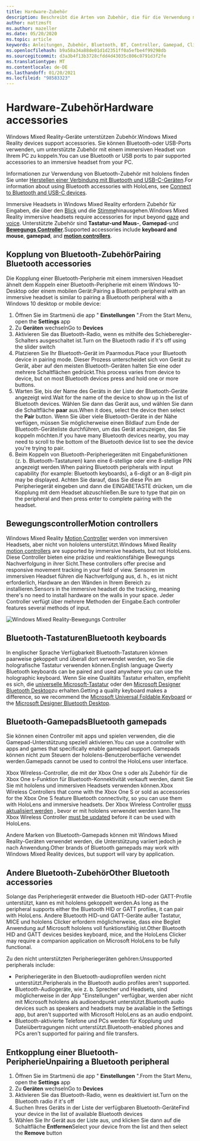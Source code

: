 ```yaml
---
title: Hardware-Zubehör
description: Beschreibt die Arten von Zubehör, die für die Verwendung mit Windows Mixed Reality verfügbar sind, und wie diese eingerichtet werden.
author: mattzmsft
ms.author: mazeller
ms.date: 05/20/2020
ms.topic: article
keywords: Anleitungen, Zubehör, Bluetooth, BT, Controller, Gamepad, Clicker, Xbox, Hardware, Mixed Reality-Headset, Windows Mixed Reality-Headset, Virtual Reality-Headset, Motion Controller
ms.openlocfilehash: b9a58a34a88de01d1d2351ff0a5efbe4f99298db
ms.sourcegitcommit: d3a3b4f13b3728cfdd4d43035c806c0791d3f2fe
ms.translationtype: MT
ms.contentlocale: de-DE
ms.lasthandoff: 01/20/2021
ms.locfileid: "98583323"
---
```

# <a name="hardware-accessories"></a><span data-ttu-id="8e382-104">Hardware-Zubehör</span><span class="sxs-lookup"><span data-stu-id="8e382-104">Hardware accessories</span></span>

<span data-ttu-id="8e382-105">Windows Mixed Reality-Geräte unterstützen Zubehör.</span><span class="sxs-lookup"><span data-stu-id="8e382-105">Windows Mixed Reality devices support accessories.</span></span> <span data-ttu-id="8e382-106">Sie können Bluetooth-oder USB-Ports verwenden, um unterstützte Zubehör mit einem immersiven Headset von Ihrem PC zu koppeln.</span><span class="sxs-lookup"><span data-stu-id="8e382-106">You can use Bluetooth or USB ports to pair supported accessories to an immersive headset from your PC.</span></span>

<span data-ttu-id="8e382-107">Informationen zur Verwendung von Bluetooth-Zubehör mit hololens finden Sie unter [Herstellen einer Verbindung mit Bluetooth und USB-C-Geräten](/hololens/hololens-connect-devices).</span><span class="sxs-lookup"><span data-stu-id="8e382-107">For information about using Bluetooth accessories with HoloLens, see [Connect to Bluetooth and USB-C devices](/hololens/hololens-connect-devices).</span></span>

<span data-ttu-id="8e382-108">Immersive Headsets in Windows Mixed Reality erfordern Zubehör für Eingaben, die über den [Blick](../design/gaze-and-commit.md) und die [Stimme](../design/voice-input.md)hinausgehen.</span><span class="sxs-lookup"><span data-stu-id="8e382-108">Windows Mixed Reality immersive headsets require accessories for input beyond [gaze](../design/gaze-and-commit.md) and [voice](../design/voice-input.md).</span></span> <span data-ttu-id="8e382-109">Unterstützte Zubehör sind **Tastatur-und Maus-**, **Gamepad**-und **[Bewegungs Controller](../design/motion-controllers.md)**.</span><span class="sxs-lookup"><span data-stu-id="8e382-109">Supported accessories include **keyboard and mouse**, **gamepad**, and **[motion controllers](../design/motion-controllers.md)**.</span></span>

## <a name="pairing-bluetooth-accessories"></a><span data-ttu-id="8e382-110">Kopplung von Bluetooth-Zubehör</span><span class="sxs-lookup"><span data-stu-id="8e382-110">Pairing Bluetooth accessories</span></span>

<span data-ttu-id="8e382-111">Die Kopplung einer Bluetooth-Peripherie mit einem immersiven Headset ähnelt dem Koppeln einer Bluetooth-Peripherie mit einem Windows 10-Desktop oder einem mobilen Gerät:</span><span class="sxs-lookup"><span data-stu-id="8e382-111">Pairing a Bluetooth peripheral with an immersive headset is similar to pairing a Bluetooth peripheral with a Windows 10 desktop or mobile device:</span></span>

1. <span data-ttu-id="8e382-112">Öffnen Sie im Startmenü die app " **Einstellungen** ".</span><span class="sxs-lookup"><span data-stu-id="8e382-112">From the Start Menu, open the **Settings** app</span></span>
2. <span data-ttu-id="8e382-113">Zu **Geräten** wechseln</span><span class="sxs-lookup"><span data-stu-id="8e382-113">Go to **Devices**</span></span>
3. <span data-ttu-id="8e382-114">Aktivieren Sie das Bluetooth-Radio, wenn es mithilfe des Schieberegler-Schalters ausgeschaltet ist.</span><span class="sxs-lookup"><span data-stu-id="8e382-114">Turn on the Bluetooth radio if it's off using the slider switch</span></span>
4. <span data-ttu-id="8e382-115">Platzieren Sie Ihr Bluetooth-Gerät im Paarmodus.</span><span class="sxs-lookup"><span data-stu-id="8e382-115">Place your Bluetooth device in pairing mode.</span></span> <span data-ttu-id="8e382-116">Dieser Prozess unterscheidet sich von Gerät zu Gerät, aber auf den meisten Bluetooth-Geräten halten Sie eine oder mehrere Schaltflächen gedrückt.</span><span class="sxs-lookup"><span data-stu-id="8e382-116">This process varies from device to device, but on most Bluetooth devices press and hold one or more buttons.</span></span>
5. <span data-ttu-id="8e382-117">Warten Sie, bis der Name des Geräts in der Liste der Bluetooth-Geräte angezeigt wird.</span><span class="sxs-lookup"><span data-stu-id="8e382-117">Wait for the name of the device to show up in the list of Bluetooth devices.</span></span> <span data-ttu-id="8e382-118">Wählen Sie dann das Gerät aus, und wählen Sie dann die Schaltfläche **paar** aus.</span><span class="sxs-lookup"><span data-stu-id="8e382-118">When it does, select the device then select the **Pair** button.</span></span> <span data-ttu-id="8e382-119">Wenn Sie über viele Bluetooth-Geräte in der Nähe verfügen, müssen Sie möglicherweise einen Bildlauf zum Ende der Bluetooth-Geräteliste durchführen, um das Gerät anzuzeigen, das Sie koppeln möchten.</span><span class="sxs-lookup"><span data-stu-id="8e382-119">If you have many Bluetooth devices nearby, you may need to scroll to the bottom of the Bluetooth device list to see the device you're trying to pair.</span></span>
6. <span data-ttu-id="8e382-120">Beim Koppeln von Bluetooth-Peripheriegeräten mit Eingabefunktionen (z. b. Bluetooth-Tastaturen) kann eine 6-stellige oder eine 8-stellige PIN angezeigt werden.</span><span class="sxs-lookup"><span data-stu-id="8e382-120">When pairing Bluetooth peripherals with input capability (for example: Bluetooth keyboards), a 6-digit or an 8-digit pin may be displayed.</span></span> <span data-ttu-id="8e382-121">Achten Sie darauf, dass Sie diese Pin am Peripheriegerät eingeben und dann die EINGABETASTE drücken, um die Kopplung mit dem Headset abzuschließen.</span><span class="sxs-lookup"><span data-stu-id="8e382-121">Be sure to type that pin on the peripheral and then press enter to complete pairing with the headset.</span></span>

## <a name="motion-controllers"></a><span data-ttu-id="8e382-122">Bewegungscontroller</span><span class="sxs-lookup"><span data-stu-id="8e382-122">Motion controllers</span></span>

<span data-ttu-id="8e382-123">Windows Mixed Reality [Motion Controller](../design/motion-controllers.md) werden von immersiven Headsets, aber nicht von hololens unterstützt.</span><span class="sxs-lookup"><span data-stu-id="8e382-123">Windows Mixed Reality [motion controllers](../design/motion-controllers.md) are supported by immersive headsets, but not HoloLens.</span></span> <span data-ttu-id="8e382-124">Diese Controller bieten eine präzise und reaktionsfähige Bewegungs Nachverfolgung in ihrer Sicht.</span><span class="sxs-lookup"><span data-stu-id="8e382-124">These controllers offer precise and responsive movement tracking in your field of view.</span></span> <span data-ttu-id="8e382-125">Sensoren im immersiven Headset führen die Nachverfolgung aus, d. h., es ist nicht erforderlich, Hardware an den Wänden in Ihrem Bereich zu installieren.</span><span class="sxs-lookup"><span data-stu-id="8e382-125">Sensors in the immersive headset do the tracking, meaning there's no need to install hardware on the walls in your space.</span></span> <span data-ttu-id="8e382-126">Jeder Controller verfügt über mehrere Methoden der Eingabe.</span><span class="sxs-lookup"><span data-stu-id="8e382-126">Each controller features several methods of input.</span></span>

![Windows Mixed Reality-Bewegungs Controller](../design/images/winmr-ck-1080x1080-350px.jpg)

## <a name="bluetooth-keyboards"></a><span data-ttu-id="8e382-128">Bluetooth-Tastaturen</span><span class="sxs-lookup"><span data-stu-id="8e382-128">Bluetooth keyboards</span></span>

<span data-ttu-id="8e382-129">In englischer Sprache Verfügbarkeit Bluetooth-Tastaturen können paarweise gekoppelt und überall dort verwendet werden, wo Sie die holografische Tastatur verwenden können.</span><span class="sxs-lookup"><span data-stu-id="8e382-129">English language Qwerty Bluetooth keyboards can be paired and used anywhere you can use the holographic keyboard.</span></span> <span data-ttu-id="8e382-130">Wenn Sie eine Qualitäts Tastatur erhalten, empfiehlt es sich, die [universelle Microsoft-Tastatur](https://www.microsoft.com/accessories/products/keyboards/universal-foldable-keyboard/gu5-00001) oder den [Microsoft Designer Bluetooth Desktop](https://www.microsoft.com/accessories/products/keyboards/designer-bluetooth-desktop/7n9-00001)zu erhalten.</span><span class="sxs-lookup"><span data-stu-id="8e382-130">Getting a quality keyboard makes a difference, so we recommend the [Microsoft Universal Foldable Keyboard](https://www.microsoft.com/accessories/products/keyboards/universal-foldable-keyboard/gu5-00001) or the [Microsoft Designer Bluetooth Desktop](https://www.microsoft.com/accessories/products/keyboards/designer-bluetooth-desktop/7n9-00001).</span></span>

## <a name="bluetooth-gamepads"></a><span data-ttu-id="8e382-131">Bluetooth-Gamepads</span><span class="sxs-lookup"><span data-stu-id="8e382-131">Bluetooth gamepads</span></span>

<span data-ttu-id="8e382-132">Sie können einen Controller mit apps und spielen verwenden, die die Gamepad-Unterstützung speziell aktivieren.</span><span class="sxs-lookup"><span data-stu-id="8e382-132">You can use a controller with apps and games that specifically enable gamepad support.</span></span> <span data-ttu-id="8e382-133">Gamepads können nicht zum Steuern der hololens-Benutzeroberfläche verwendet werden.</span><span class="sxs-lookup"><span data-stu-id="8e382-133">Gamepads cannot be used to control the HoloLens user interface.</span></span>

<span data-ttu-id="8e382-134">Xbox Wireless-Controller, die mit der Xbox One s oder als Zubehör für die Xbox One s-Funktion für Bluetooth-Konnektivität verkauft werden, damit Sie Sie mit hololens und immersiven Headsets verwenden können.</span><span class="sxs-lookup"><span data-stu-id="8e382-134">Xbox Wireless Controllers that come with the Xbox One S or sold as accessories for the Xbox One S feature Bluetooth connectivity, so you can use them with HoloLens and immersive headsets.</span></span> <span data-ttu-id="8e382-135">Der Xbox Wireless Controller [muss aktualisiert werden](https://support.xbox.com/xbox-one/accessories/update-controller-for-stereo-headset-adapter) , bevor er mit hololens verwendet werden kann.</span><span class="sxs-lookup"><span data-stu-id="8e382-135">The Xbox Wireless Controller [must be updated](https://support.xbox.com/xbox-one/accessories/update-controller-for-stereo-headset-adapter) before it can be used with HoloLens.</span></span>

<span data-ttu-id="8e382-136">Andere Marken von Bluetooth-Gamepads können mit Windows Mixed Reality-Geräten verwendet werden, die Unterstützung variiert jedoch je nach Anwendung.</span><span class="sxs-lookup"><span data-stu-id="8e382-136">Other brands of Bluetooth gamepads may work with Windows Mixed Reality devices, but support will vary by application.</span></span>

## <a name="other-bluetooth-accessories"></a><span data-ttu-id="8e382-137">Andere Bluetooth-Zubehör</span><span class="sxs-lookup"><span data-stu-id="8e382-137">Other Bluetooth accessories</span></span>

<span data-ttu-id="8e382-138">Solange das Peripheriegerät entweder die Bluetooth HID-oder GATT-Profile unterstützt, kann es mit hololens gekoppelt werden.</span><span class="sxs-lookup"><span data-stu-id="8e382-138">As long as the peripheral supports either the Bluetooth HID or GATT profiles, it can pair with HoloLens.</span></span> <span data-ttu-id="8e382-139">Andere Bluetooth HID-und GATT-Geräte außer Tastatur, MICE und hololens Clicker erfordern möglicherweise, dass eine Begleit Anwendung auf Microsoft hololens voll funktionsfähig ist.</span><span class="sxs-lookup"><span data-stu-id="8e382-139">Other Bluetooth HID and GATT devices besides keyboard, mice, and the HoloLens Clicker may require a companion application on Microsoft HoloLens to be fully functional.</span></span>

<span data-ttu-id="8e382-140">Zu den nicht unterstützten Peripheriegeräten gehören:</span><span class="sxs-lookup"><span data-stu-id="8e382-140">Unsupported peripherals include:</span></span>

* <span data-ttu-id="8e382-141">Peripheriegeräte in den Bluetooth-audioprofilen werden nicht unterstützt.</span><span class="sxs-lookup"><span data-stu-id="8e382-141">Peripherals in the Bluetooth audio profiles aren't supported.</span></span>
* <span data-ttu-id="8e382-142">Bluetooth-Audiogeräte, wie z. b. Sprecher und Headsets, sind möglicherweise in der App "Einstellungen" verfügbar, werden aber nicht mit Microsoft hololens als audioendpunkt unterstützt.</span><span class="sxs-lookup"><span data-stu-id="8e382-142">Bluetooth audio devices such as speakers and headsets may be available in the Settings app, but aren't supported with Microsoft HoloLens as an audio endpoint.</span></span>
* <span data-ttu-id="8e382-143">Bluetooth-aktivierte Telefone und PCs werden für Kopplung und Dateiübertragungen nicht unterstützt.</span><span class="sxs-lookup"><span data-stu-id="8e382-143">Bluetooth-enabled phones and PCs aren't supported for pairing and file transfers.</span></span>

## <a name="unpairing-a-bluetooth-peripheral"></a><span data-ttu-id="8e382-144">Entkopplung einer Bluetooth-Peripherie</span><span class="sxs-lookup"><span data-stu-id="8e382-144">Unpairing a Bluetooth peripheral</span></span>

1. <span data-ttu-id="8e382-145">Öffnen Sie im Startmenü die app " **Einstellungen** ".</span><span class="sxs-lookup"><span data-stu-id="8e382-145">From the Start Menu, open the **Settings** app</span></span>
2. <span data-ttu-id="8e382-146">Zu **Geräten** wechseln</span><span class="sxs-lookup"><span data-stu-id="8e382-146">Go to **Devices**</span></span>
3. <span data-ttu-id="8e382-147">Aktivieren Sie das Bluetooth-Radio, wenn es deaktiviert ist.</span><span class="sxs-lookup"><span data-stu-id="8e382-147">Turn on the Bluetooth radio if it's off</span></span>
4. <span data-ttu-id="8e382-148">Suchen Ihres Geräts in der Liste der verfügbaren Bluetooth-Geräte</span><span class="sxs-lookup"><span data-stu-id="8e382-148">Find your device in the list of available Bluetooth devices</span></span>
5. <span data-ttu-id="8e382-149">Wählen Sie Ihr Gerät aus der Liste aus, und klicken Sie dann auf die Schaltfläche **Entfernen**</span><span class="sxs-lookup"><span data-stu-id="8e382-149">Select your device from the list and then select the **Remove** button</span></span>